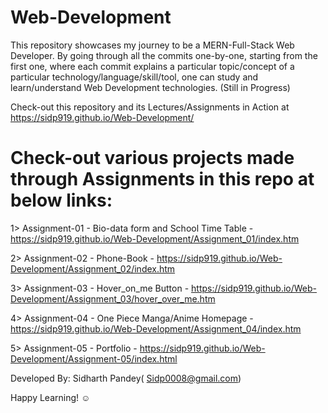 # Web-Development
This repository showcases my journey to be a MERN-Full-Stack Web Developer. By going through all the commits one-by-one, starting from the first one, where each commit explains a particular topic/concept of a particular technology/language/skill/tool, one can study and learn/understand Web Development technologies. (Still in Progress)

Check-out this repository and its Lectures/Assignments in Action at https://sidp919.github.io/Web-Development/

# Check-out various projects made through Assignments in this repo at below links:
  
  1> Assignment-01 - Bio-data form and School Time Table - https://sidp919.github.io/Web-Development/Assignment_01/index.htm
  
  2> Assignment-02 - Phone-Book - https://sidp919.github.io/Web-Development/Assignment_02/index.htm
  
  3> Assignment-03 - Hover_on_me Button - https://sidp919.github.io/Web-Development/Assignment_03/hover_over_me.htm
  
  4> Assignment-04 - One Piece Manga/Anime Homepage - https://sidp919.github.io/Web-Development/Assignment_04/index.htm
  
  5> Assignment-05 - Portfolio - https://sidp919.github.io/Web-Development/Assignment-05/index.html
  

Developed By:
Sidharth Pandey( Sidp0008@gmail.com)

Happy Learning! ☺️
